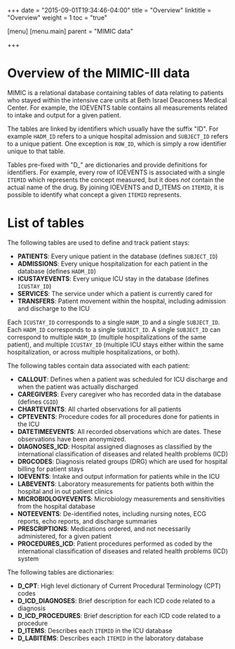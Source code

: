 +++
date = "2015-09-01T19:34:46-04:00"
title = "Overview"
linktitle = "Overview"
weight = 1
toc = "true"

[menu]
  [menu.main]
    parent = "MIMIC data"

+++


# Overview of the MIMIC-III data

MIMIC is a relational database containing tables of data relating to patients who stayed within the intensive care units at Beth Israel Deaconess Medical Center. For example, the IOEVENTS table contains all measurements related to intake and output for a given patient. 

The tables are linked by identifiers which usually have the suffix "ID". For example `HADM_ID` refers to a unique hospital admission and `SUBJECT_ID` refers to a unique patient. One exception is `ROW_ID`, which is simply a row identifier unique to that table.

Tables pre-fixed with "D_" are dictionaries and provide definitions for identifiers. For example, every row of IOEVENTS is associated with a single `ITEMID` which represents the concept measured, but it does *not* contain the actual name of the drug. By joining IOEVENTS and D_ITEMS on `ITEMID`, it is possible to identify what concept a given `ITEMID` represents.

# List of tables

The following tables are used to define and track patient stays:

 - **PATIENTS**: Every unique patient in the database (defines `SUBJECT_ID`)
 - **ADMISSIONS**: Every unique hospitalization for each patient in the database (defines `HADM_ID`)
 - **ICUSTAYEVENTS**: Every unique ICU stay in the database (defines `ICUSTAY_ID`)
 - **SERVICES**: The service under which a patient is currently cared for
 - **TRANSFERS**: Patient movement within the hospital, including admission and discharge to the ICU

Each `ICUSTAY_ID` corresponds to a single `HADM_ID` and a single `SUBJECT_ID`. Each `HADM_ID` corresponds to a single `SUBJECT_ID`. A single `SUBJECT_ID` can correspond to multiple `HADM_ID` (multiple hospitalizations of the same patient), and multiple `ICUSTAY_ID` (multiple ICU stays either within the same hospitalization, or across multiple hospitalizations, or both).
 
The following tables contain data associated with each patient:

 - **CALLOUT**: Defines when a patient was scheduled for ICU discharge and when the patient was actually discharged
 - **CAREGIVERS**: Every caregiver who has recorded data in the database (defines `CGID`)
 - **CHARTEVENTS**: All charted observations for all patients
 - **CPTEVENTS**: Procedure codes for all procedures done for patients in the ICU
 - **DATETIMEEVENTS**: All recorded observations which are dates. These observations have been anonymized.
 - **DIAGNOSES_ICD**: Hospital assigned diagnoses as classified by the international classification of diseases and related health problems (ICD)
 - **DRGCODES**: Diagnosis related groups (DRG) which are used for hospital billing for patient stays
 - **IOEVENTS**: Intake and output information for patients while in the ICU
 - **LABEVENTS**: Laboratory measurements for patients both within the hospital and in out patient clinics
 - **MICROBIOLOGYEVENTS**: Microbiology measurements and sensitivities from the hospital database
 - **NOTEEVENTS**: De-identified notes, including nursing notes, ECG reports, echo reports, and discharge summaries
 - **PRESCRIPTIONS**: Medications ordered, and not necessarily administered, for a given patient
 - **PROCEDURES_ICD**: Patient procedures performed as coded by the international classification of diseases and related health problems (ICD) system
 
The following tables are dictionaries:
 
 - **D_CPT**: High level dictionary of Current Procedural Terminology (CPT) codes
 - **D_ICD_DIAGNOSES**: Brief description for each ICD code related to a diagnosis
 - **D_ICD_PROCEDURES**: Brief description for each ICD code related to a procedure
 - **D_ITEMS**: Describes each `ITEMID` in the ICU database
 - **D_LABITEMS**: Describes each `ITEMID` in the laboratory database

